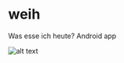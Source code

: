 # weih
Was esse ich heute? Android app

![alt text](https://github.com/schnitzlein/weih/blob/develop/overview.jpg?raw=true)